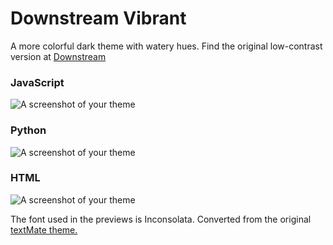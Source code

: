 # Downstream Vibrant

A more colorful dark theme with watery hues. Find the original low-contrast version at [Downstream](https://atom.io/themes/downstream-syntax)

### JavaScript
![A screenshot of your theme](https://raw.githubusercontent.com/protoclex/image-storage/blob/master/Vibrant-js.PNG)

### Python
![A screenshot of your theme](https://raw.githubusercontent.com/protoclex/image-storage/blob/master/Vibrant-py.PNG)

### HTML
![A screenshot of your theme](https://raw.githubusercontent.com/protoclex/image-storage/blob/master/Vibrant-html.PNG)

The font used in the previews is Inconsolata. Converted from the original [textMate theme.](http://tmtheme-editor.herokuapp.com/#!/editor/theme/Upstream%20Vibrant)

